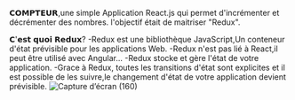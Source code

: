 𝗖𝗢𝗠𝗣𝗧𝗘𝗨𝗥,une simple Application React.js qui permet d'incrémenter et décrémenter des nombres.
l'objectif était de maitriser "Redux".

𝗖'𝗲𝘀𝘁 𝗾𝘂𝗼𝗶 𝗥𝗲𝗱𝘂𝘅?
-Redux est une bibliothèque JavaScript,Un conteneur d'état prévisible pour les applications Web.
-Redux n'est pas lié à React,il peut être utilisé avec Angular...
-Redux stocke et gère l'état de votre application.
-Grace à Redux, toutes les transitions d'état sont explicites et il est possible de les suivre,le changement d'état de votre application devient prévisible.
![Capture d’écran (160)](https://github.com/davcode92/compteur/assets/146979485/56ca36f8-35d3-43de-9412-1e3371de4c57)

